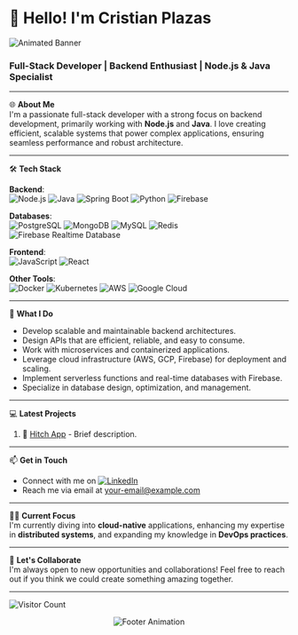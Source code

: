 # 👋 Hello! I'm Cristian Plazas

![Animated Banner](https://raw.githubusercontent.com/your-username/your-username/main/assets/banner.gif)

### Full-Stack Developer | Backend Enthusiast | Node.js & Java Specialist

---

🌐 **About Me**  
I'm a passionate full-stack developer with a strong focus on backend development, primarily working with **Node.js** and **Java**. I love creating efficient, scalable systems that power complex applications, ensuring seamless performance and robust architecture.

---

🛠 **Tech Stack**  

**Backend**:  
![Node.js](https://img.shields.io/badge/-Node.js-339933?style=flat&logo=node.js&logoColor=white)
![Java](https://img.shields.io/badge/-Java-007396?style=flat&logo=java&logoColor=white)
![Spring Boot](https://img.shields.io/badge/-Spring%20Boot-6DB33F?style=flat&logo=spring-boot&logoColor=white)
![Python](https://img.shields.io/badge/-Python-3776AB?style=flat&logo=python&logoColor=white)
![Firebase](https://img.shields.io/badge/-Firebase-FFCA28?style=flat&logo=firebase&logoColor=black)

**Databases**:  
![PostgreSQL](https://img.shields.io/badge/-PostgreSQL-336791?style=flat&logo=postgresql&logoColor=white)
![MongoDB](https://img.shields.io/badge/-MongoDB-47A248?style=flat&logo=mongodb&logoColor=white)
![MySQL](https://img.shields.io/badge/-MySQL-4479A1?style=flat&logo=mysql&logoColor=white)
![Redis](https://img.shields.io/badge/-Redis-DC382D?style=flat&logo=redis&logoColor=white)
![Firebase Realtime Database](https://img.shields.io/badge/-Firebase%20Realtime%20DB-FFCA28?style=flat&logo=firebase&logoColor=black)

**Frontend**:  
![JavaScript](https://img.shields.io/badge/-JavaScript-F7DF1E?style=flat&logo=javascript&logoColor=black)
![React](https://img.shields.io/badge/-React-61DAFB?style=flat&logo=react&logoColor=white)

**Other Tools**:  
![Docker](https://img.shields.io/badge/-Docker-2496ED?style=flat&logo=docker&logoColor=white)
![Kubernetes](https://img.shields.io/badge/-Kubernetes-326CE5?style=flat&logo=kubernetes&logoColor=white)
![AWS](https://img.shields.io/badge/-AWS-232F3E?style=flat&logo=amazon-aws&logoColor=white)
![Google Cloud](https://img.shields.io/badge/-Google%20Cloud-4285F4?style=flat&logo=google-cloud&logoColor=white)

---

🚀 **What I Do**  
- Develop scalable and maintainable backend architectures.
- Design APIs that are efficient, reliable, and easy to consume.
- Work with microservices and containerized applications.
- Leverage cloud infrastructure (AWS, GCP, Firebase) for deployment and scaling.
- Implement serverless functions and real-time databases with Firebase.
- Specialize in database design, optimization, and management.

---
💻 **Latest Projects**

<!--START_SECTION:activity-->
1. 🚀 [Hitch App](https://www.hitchme.app/) - Brief description.
<!--END_SECTION:activity-->

---

📫 **Get in Touch**  
- Connect with me on [![LinkedIn](https://img.shields.io/badge/-LinkedIn-0077B5?style=flat&logo=linkedin&logoColor=white)]([https://www.linkedin.com/in/cristian-plazas-a98321190/])
- Reach me via email at [your-email@example.com](mailto:cplazasmendivelso@gmail.com)

---

👨‍💻 **Current Focus**  
I'm currently diving into **cloud-native** applications, enhancing my expertise in **distributed systems**, and expanding my knowledge in **DevOps practices**.

---

💬 **Let's Collaborate**  
I'm always open to new opportunities and collaborations! Feel free to reach out if you think we could create something amazing together.

---

![Visitor Count](https://visitor-badge.laobi.icu/badge?page_id=your-username.your-username)

<p align="center">
  <img src="https://raw.githubusercontent.com/your-username/your-username/main/assets/footer.gif" alt="Footer Animation">
</p>

